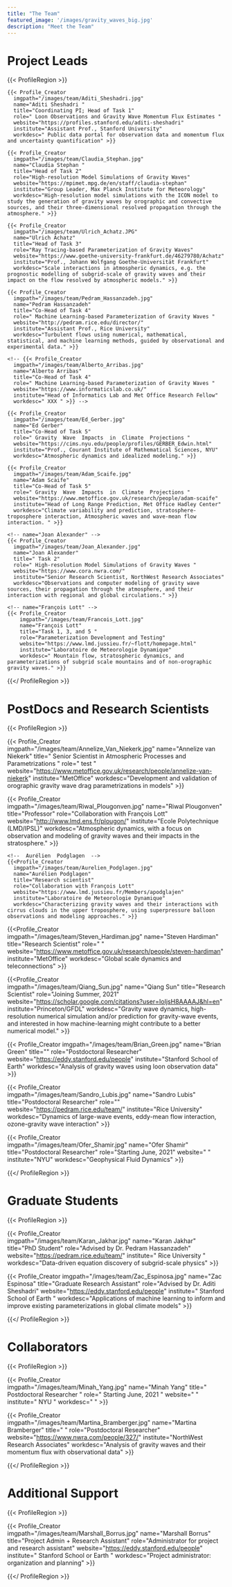 ```yaml
---
title: "The Team"
featured_image: '/images/gravity_waves_big.jpg'
description: "Meet the Team"
---
```

# Project Leads

<!-- {{< Profile_Creator
  imgpath="/images/team/first_last.jpg"
  name="first last"
  title=" "
  role=" "
  website=" "
  institute=" "
  workdesc=" " >}} -->

{{< ProfileRegion >}}

<!-- name="Aditi Sheshadri " -->
    {{< Profile_Creator
      imgpath="/images/team/Aditi_Sheshadri.jpg"
      name="Aditi Sheshadri "
      title="Coordinating PI; Head of Task 1"
      role=" Loon Observations and Gravity Wave Momentum Flux Estimates "
      website="https://profiles.stanford.edu/aditi-sheshadri"
      institute="Assistant Prof., Stanford University"
      workdesc=" Public data portal for observation data and momentum flux and uncertainty quantification" >}}

<!-- name="Claudia Stephan " -->
    {{< Profile_Creator
      imgpath="/images/team/Claudia_Stephan.jpg"
      name="Claudia Stephan "
      title="Head of Task 2"
      role="High-resolution Model Simulations of Gravity Waves"
      website="https://mpimet.mpg.de/en/staff/claudia-stephan"
      institute="Group Leader, Max Planck Institute for Meteorology"
      workdesc="High-resolution model simulations with the ICON model to study the generation of gravity waves by orographic and convective sources, and their three-dimensional resolved propagation through the atmosphere." >}}

<!-- name="Ulrich Achatz" -->
    {{< Profile_Creator
      imgpath="/images/team/Ulrich_Achatz.JPG"
      name="Ulrich Achatz"
      title="Head of Task 3"
      role="Ray Tracing-based Parameterization of Gravity Waves"
      website="https://www.goethe-university-frankfurt.de/46279780/Achatz"
      institute="Prof., Johann Wolfgang Goethe-Universität Frankfurt"
      workdesc="Scale interactions in atmospheric dynamics, e.g. the prognostic modelling of subgrid-scale of gravity waves and their impact on the flow resolved by atmospheric models." >}}

<!-- name="Pedram Hassanzadeh" -->
    {{< Profile_Creator
      imgpath="/images/team/Pedram_Hassanzadeh.jpg"
      name="Pedram Hassanzadeh"
      title="Co-Head of Task 4"
      role=" Machine Learning-based Parameterization of Gravity Waves "
      website="http://pedram.rice.edu/director/"
      institute="Assistant Prof., Rice University"
      workdesc="Turbulent flows using numerical, mathematical, statistical, and machine learning methods, guided by observational and experimental data." >}}

<!-- name="Alberto Arribas" -->
    <!-- {{< Profile_Creator
      imgpath="/images/team/Alberto_Arribas.jpg"
      name="Alberto Arribas"
      title="Co-Head of Task 4"
      role=" Machine Learning-based Parameterization of Gravity Waves "
      website="https://www.informaticslab.co.uk/"
      institute="Head of Informatics Lab and Met Office Research Fellow"
      workdesc=" XXX " >}} -->

<!-- name="Ed Gerber" -->
    {{< Profile_Creator
      imgpath="/images/team/Ed_Gerber.jpg"
      name="Ed Gerber"
      title="Co-Head of Task 5"
      role=" Gravity  Wave  Impacts  in  Climate  Projections "
      website="https://cims.nyu.edu/people/profiles/GERBER_Edwin.html"
      institute="Prof., Courant Institute of Mathematical Sciences, NYU"
      workdesc="Atmospheric dynamics and idealized modeling." >}}

<!-- name="Adam Scaife" -->

    {{< Profile_Creator
      imgpath="/images/team/Adam_Scaife.jpg"
      name="Adam Scaife"
      title="Co-Head of Task 5"
      role=" Gravity  Wave  Impacts  in  Climate  Projections "
      website="https://www.metoffice.gov.uk/research/people/adam-scaife"
      institute="Head of Long Range Prediction, Met Office Hadley Center"
      workdesc="Climate variability and prediction, stratosphere-troposphere interaction, Atmospheric waves and wave-mean flow interaction. " >}}

    <!-- name="Joan Alexander" -->
    {{< Profile_Creator
      imgpath="/images/team/Joan_Alexander.jpg"
      name="Joan Alexander"
      title=" Task 2"
      role=" High-resolution Model Simulations of Gravity Waves "
      website="https://www.cora.nwra.com/"
      institute="Senior Research Scientist, NorthWest Research Associates"
      workdesc="Observations and computer modeling of gravity wave sources, their propagation through the atmosphere, and their interaction with regional and global circulations." >}}

    <!-- name="François Lott" -->  
    {{< Profile_Creator
        imgpath="/images/team/Francois_Lott.jpg"
        name="François Lott"
        title="Task 1, 3, and 5 "
        role="Parameterization Development and Testing"
        website="https://www.lmd.jussieu.fr/~flott/homepage.html"
        institute="Laboratoire de Meteorologie Dynamique"
        workdesc=" Mountain flow, stratospheric dynamics, and parameterizations of subgrid scale mountains and of non-orographic gravity waves." >}}

{{</ ProfileRegion >}}

# PostDocs and Research Scientists

{{< ProfileRegion >}}

<!--  Annelize van Niekerk  -->
{{< Profile_Creator  
  imgpath="/images/team/Annelize_Van_Niekerk.jpg"
  name="Annelize van Niekerk"
  title=" Senior Scientist in Atmospheric Processes and Parametrizations "
  role=" test "
  website="https://www.metoffice.gov.uk/research/people/annelize-van-niekerk"
  institute="MetOffice"
  workdesc="Development and validation of orographic gravity wave drag parametrizations in models" >}}

<!--  Riwal	Plougonven  -->
  {{< Profile_Creator  
    imgpath="/images/team/Riwal_Plougonven.jpg"
    name="Riwal	Plougonven"
    title="Professor"
    role="Collaboration with François Lott"
    website="http://www.lmd.ens.fr/plougon/"
    institute="Ecole Polytechnique (LMD/IPSL)"
    workdesc="Atmospheric dynamics, with a focus on observation and modeling of gravity waves and their impacts in the stratosphere." >}}

    <!--  Aurélien 	Podglagen  -->
    {{<Profile_Creator  
      imgpath="/images/team/Aurelien_Podglagen.jpg"
      name="Aurélien Podglagen"
      title="Research scientist"
      role="Collaboration with François Lott"
      website="https://www.lmd.jussieu.fr/Members/apodglajen"
      institute="Laboratoire de Meteorologie Dynamique"
      workdesc="Characterizing gravity waves and their interactions with cirrus clouds in the upper troposphere, using superpressure balloon observations and modeling approaches." >}}

<!--  Steven	Hardiman  -->
  {{<Profile_Creator  
    imgpath="/images/team/Steven_Hardiman.jpg"
    name="Steven Hardiman"
    title="Research Scientist"
    role="  "
    website="https://www.metoffice.gov.uk/research/people/steven-hardiman"
    institute="MetOffice"
    workdesc="Global scale dynamics and teleconnections" >}}

<!--  Qiang Sun  -->
  {{<Profile_Creator  
    imgpath="/images/team/Qiang_Sun.jpg"
    name="Qiang Sun"
    title="Research Scientist"
    role="Joining Summer, 2021"
    website="https://scholar.google.com/citations?user=IoIjsH8AAAAJ&hl=en"
    institute="Princeton/GFDL"
    workdesc="Gravity wave dynamics, high-resolution numerical simulation and/or prediction for gravity-wave events, and interested in how machine-learning might contribute to a better numerical model." >}}

<!--  Brian Green  -->
{{< Profile_Creator
      imgpath="/images/team/Brian_Green.jpg"
      name="Brian Green"
      title=""
      role="Postdoctoral Researcher"
      website="https://eddy.stanford.edu/people"
      institute="Stanford School of Earth"
      workdesc="Analysis of gravity waves using loon observation data" >}}



  <!--  Lubis	Sandro  -->
  {{< Profile_Creator  
    imgpath="/images/team/Sandro_Lubis.jpg"
    name="Sandro Lubis"
    title="Postdoctoral Researcher"
    role=""
    website="https://pedram.rice.edu/team/"
    institute="Rice University"
    workdesc="Dynamics of large-wave events, eddy-mean flow interaction, ozone-gravity wave interaction" >}}

  <!--  Ofer	Shamir  -->
  {{< Profile_Creator  
    imgpath="/images/team/Ofer_Shamir.jpg"
    name="Ofer	Shamir"
    title="Postdoctoral Researcher"
    role="Starting June, 2021"
    website=" "
    institute="NYU"
    workdesc="Geophysical Fluid Dynamics" >}}


{{</ ProfileRegion >}}

# Graduate Students

{{< ProfileRegion >}}

<!--  Karan	Jakhar  -->
{{< Profile_Creator  
  imgpath="/images/team/Karan_Jakhar.jpg"
  name="Karan	Jakhar"
  title="PhD Student"
  role="Advised by Dr. Pedram Hassanzadeh"
  website="https://pedram.rice.edu/team/"
  institute=" Rice University "
  workdesc="Data-driven equation discovery of subgrid-scale physics" >}}

<!--  Zac Espinosa  -->
{{< Profile_Creator
    imgpath="/images/team/Zac_Espinosa.jpg"
    name="Zac Espinosa"
    title="Graduate Research Assistant"
    role="Advised by Dr. Aditi Sheshadri"
    website="https://eddy.stanford.edu/people"
    institute=" Stanford School of Earth "
    workdesc="Applications of machine learning to inform and improve existing parameterizations in global climate models" >}}

{{</ ProfileRegion >}}

# Collaborators

{{< ProfileRegion >}}

<!--  Minah	Yang  -->
{{< Profile_Creator  
  imgpath="/images/team/Minah_Yang.jpg"
  name="Minah	Yang"
  title=" Postdoctoral Researcher "
  role=" Starting June, 2021 "
  website="   "
  institute=" NYU "
  workdesc=" " >}}

<!--  Martina	Bramberger  -->
{{< Profile_Creator  
  imgpath="/images/team/Martina_Bramberger.jpg"
  name="Martina	Bramberger"
  title=" "
  role="Postdoctoral Researcher"
  website="https://www.nwra.com/people/327/"
  institute="NorthWest Research Associates"
  workdesc="Analysis of gravity waves and their momentum flux with observational data" >}}

{{</ ProfileRegion >}}

# Additional Support

{{< ProfileRegion >}}

{{< Profile_Creator  
  imgpath="/images/team/Marshall_Borrus.jpg"
  name="Marshall Borrus"
  title="Project Admin + Research Assistant"
  role="Administrator for project and research assistant"
  website="https://eddy.stanford.edu/people"
  institute=" Stanford School or Earth "
  workdesc="Project administrator: organization and planning" >}}

{{</ ProfileRegion >}}

<!-- UNPLACED -->

<!--  Laura	Mansfield  -->
<!-- {{< Profile_Creator  
  imgpath="/images/team/Laura_Mansfield.jpg"
  name="Laura	Mansfield"
  title=" XXX "
  role=" XXX "
  website=" XXX "
  institute=" Stanford School of Earth "
  workdesc=" XXX " >}} -->

<!--  Rachel	Prudden  -->
  <!-- {{< Profile_Creator  
    imgpath="/images/team/Rachel_Prudden.jpg"
    name="Rachel	Prudden"
    title=" XXX "
    role=" XXX "
    website=" XXX "
    institute=" MetOffice "
    workdesc=" XXX " >}} -->

<!--  Alison	Grimsdell  -->
  <!-- {{< Profile_Creator  
    imgpath="/images/team/Alison_Grimsdell.jpg"
    name="Alison Grimsdell"
    title=" XXX "
    role=" XXX "
    website=" XXX "
    institute=" NWRA "
    workdesc=" XXX " >}} -->

<!--  Albert	Hertzog  -->
  <!-- {{< Profile_Creator  
    imgpath="/images/team/Albert_Hertzog.jpg"
    name="Albert Hertzog"
    title=" XXX "
    role=" XXX "
    website=" XXX "
    institute=" LMD/IPSL "
    workdesc=" XXX " >}} -->


  <!-- {{< Profile_Creator  
    imgpath="/images/team/.jpg"
    name=" "
    title=" XXX "
    role=" XXX "
    website=" XXX "
    institute=" LMD/IPSL "
    workdesc=" XXX " >}}


  {{< Profile_Creator  
    imgpath="/images/team/.jpg"
    name=" "
    title=" XXX "
    role=" XXX "
    website=" XXX "
    institute=" LMD/IPSL "
    workdesc=" XXX " >}}    -->
